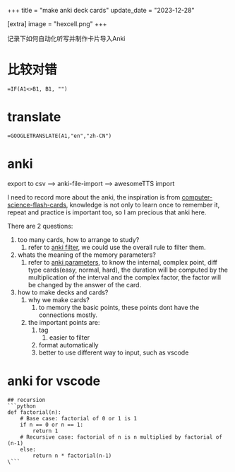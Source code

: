 +++
title = "make anki deck cards"
update_date = "2023-12-28"

[extra]
image = "hexcell.png"
+++

记录下如何自动化听写并制作卡片导入Anki

# 比较对错

`=IF(A1<>B1, B1, "")  `

# translate

`=GOOGLETRANSLATE(A1,"en","zh-CN") `

# anki

export to csv --> anki-file-import --> awesomeTTS import

I need to record more about the anki, the inspiration is from [computer-science-flash-cards](https://github.com/jwasham/computer-science-flash-cards), knowledge is not only to learn once to remember it, repeat and practice is important too, so I am precious that anki here.

There are 2 questions:

1. too many cards, how to arrange to study?
   1. refer to [anki filter](https://www.zhihu.com/question/465450224), we could use the overall rule to filter them.
2. whats the meaning of the memory parameters?
   1. refer to [anki parameters](https://zhuanlan.zhihu.com/p/42921090), to know the internal, complex point, diff type cards(easy, normal, hard), the duration will be computed by the multiplication of the interval and the complex factor, the factor will be changed by the answer of the card. 
3. how to make decks and cards?
   1. why we make cards?
      1. to memory the basic points, these points dont have the connections mostly.
   2. the important points are: 
      1. tag
         1. easier to filter
      2. format automatically
      3. better to use different way to input, such as vscode

# anki for vscode

```
## recursion
```python
def factorial(n):
    # Base case: factorial of 0 or 1 is 1
    if n == 0 or n == 1:
        return 1
    # Recursive case: factorial of n is n multiplied by factorial of (n-1)
    else:
        return n * factorial(n-1)
\```
```